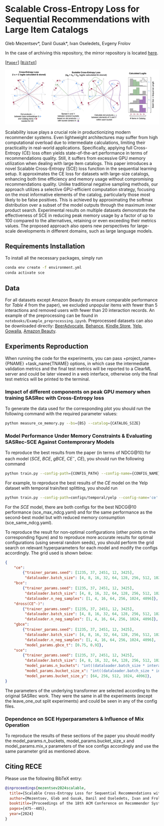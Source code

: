 # Scalable Cross-Entropy Loss for Sequential Recommendations with Large Item Catalogs

Gleb Mezentsev*, Danil Gusak*, Ivan Oseledets, Evgeny Frolov

In the case of archiving this repository, the mirror repository is located [here](https://github.com/Personalization-Technologies-Lab/Scalable-SASRec).

[[`Paper`](https://arxiv.org/abs/2409.18721)] [[`BibTeX`](#citing-rece)]

![SCE scheme](assets/sce_scheme.jpg?raw=true)

Scalability issue plays a crucial role in productionizing modern recommender systems. Even lightweight architectures may suffer from high computational overload due to intermediate calculations, limiting their practicality in real-world applications. Specifically, applying full Cross-Entropy (CE) loss often yields state-of-the-art performance in terms of recommendations quality. Still, it suffers from excessive GPU memory utilization when dealing with large item catalogs. This paper introduces a novel Scalable Cross-Entropy (SCE) loss function in the sequential learning setup. It approximates the CE loss for datasets with large-size catalogs, enhancing both time efficiency and memory usage without compromising recommendations quality. Unlike traditional negative sampling methods, our approach utilizes a selective GPU-efficient computation strategy, focusing on the most informative elements of the catalog, particularly those most likely to be false positives. This is achieved by approximating the softmax distribution over a subset of the model outputs through the maximum inner product search. Experimental results on multiple datasets demonstrate the effectiveness of SCE in reducing peak memory usage by a factor of up to $100$ compared to the alternatives, retaining or even exceeding their metrics values. The proposed approach also opens new perspectives for large-scale developments in different domains, such as large language models.

## Requirements Installation

To install all the necessary packages, simply run

```bash
conda env create -f environment.yml
conda activate sce
```

## Data

For all datasets except Amazon Beauty (to ensure comparable performance for *Table 4* from the paper), we excluded unpopular items with fewer than 5 interactions and removed users with fewer than 20 interaction records. An example of the preprocessing can be found in `notebooks/Example_preprocessing.ipynb`. Preprocessed datasets can also be downloaded directly:  [BeerAdvocate](https://disk.yandex.ru/d/bgKQ_KbvKxVj5A), [Behance](https://disk.yandex.ru/d/F8riL5FgyFIbEg), [Kindle Store](https://disk.yandex.ru/d/Nlg1Lw3zYanosA), [Yelp](https://disk.yandex.ru/d/qdJZPjGt14H01w), [Gowalla](https://disk.yandex.ru/d/UnlGkcKD14uPNQ), [Amazon Beauty](https://disk.yandex.ru/d/3IriR7a-Ahvd3w).


## Experiments Reproduction

When running the code for the experiments, you can pass +project_name={PNAME} +task_name{TNAME} options, in which case the intermediate validation metrics and the final test metrics will be reported to a ClearML server and could be later viewed in a web interface, otherwise only the final test metrics will be printed to the terminal.

### Impact of different components on peak GPU memory when training SASRec with Cross-Entropy loss

To generate the data used for the corresponding plot you should run the following command with the required parameter values:

```bash
python measure_ce_memory.py --bs={BS} --catalog={CATALOG_SIZE}
```

### Model Performance Under Memory Constraints & Evaluating SASRec-SCE Against Contemprorary Models

To reproduce the best results from the paper (in terms of NDCG@10) for each model ($SCE$, $BCE$, $gBCE$, $CE^-$, $CE$), you should run the following command
```bash
python train.py --config-path={CONFIG_PATH} --config-name={CONFIG_NAME} data_path={DATA_PATH}
```
For example, to reproduce the best results of the $CE$ model on the Yelp dataset with temporal train/test splitting, you should run
```bash
python train.py --config-path=configs/temporal/yelp --config-name='ce' data_path=data/yelp.csv
```
For the $SCE$ model, there are both configs for the best NDCG@10 performance (sce_max_ndcg.yaml) and for the same performance as the second-best model but with reduced memory consumption (sce_same_ndcg.yaml).

To reproduce the result for non-optimal configurations (other points on the corresponding figure) and to reproduce more accurate results for optimal configurations (using several random seeds), you should perform the grid search on relevant hyperparameters for each model and modify the configs accordingly. The grid used is shown below:
```json
{
    "ce": 
        {"trainer_params.seed": [1235, 37, 2451, 12, 3425],
         "dataloader.batch_size": [4, 8, 16, 32, 64, 128, 256, 512, 1024, 2048, 4096]},
    "bce": 
        {"trainer_params.seed": [1235, 37, 2451, 12, 3425],
         "dataloader.batch_size": [4, 8, 16, 32, 64, 128, 256, 512, 1024, 2048, 4096],
         "dataloader.n_neg_samples": [1, 4, 16, 64, 256, 1024, 4096]},
    "dross(CE^-)": 
        {"trainer_params.seed": [1235, 37, 2451, 12, 3425],
         "dataloader.batch_size": [4, 8, 16, 32, 64, 128, 256, 512, 1024, 2048, 4096],
         "dataloader.n_neg_samples": [1, 4, 16, 64, 256, 1024, 4096]},
    "gbce": 
        {"trainer_params.seed": [1235, 37, 2451, 12, 3425],
         "dataloader.batch_size": [4, 8, 16, 32, 64, 128, 256, 512, 1024, 2048, 4096],
         "dataloader.n_neg_samples": [1, 4, 16, 64, 256, 1024, 4096],
         "model_params.gbce_t": [0.75, 0.9]},
    "sce": 
        {"trainer_params.seed": [1235, 37, 2451, 12, 3425],
         "dataloader.batch_size": [4, 8, 16, 32, 64, 128, 256, 512, 1024, 2048, 4096],
         "model_params.n_buckets": "int((dataloader.batch_size * interactions_per_user) ** 0.5 * 2.)",
         "model_params.bucket_size_x": "int((dataloader.batch_size * interactions_per_user) ** 0.5 * 2.)",
         "model_params.bucket_size_y": [64, 256, 512, 1024, 4096]},
}
``` 
The parameters of the underlying transformer are selected according to the original SASRec work. They were the same in all the experiments (except the leave_one_out split experiments) and could be seen in any of the config files.

### Dependence on SCE Hyperparameters & Influence of Mix Operation

To reproduce the results of these sections of the paper you should modify the model_params.n_buckets, model_params.bucket_size_x and model_params.mix_x parameters of the sce configs accordingly and use the same parameter grid as mentioned above.

## Citing RECE

Please use the following BibTeX entry:

```bibtex
@inproceedings{mezentsev2024scalable,
  title={Scalable Cross-Entropy Loss for Sequential Recommendations with Large Item Catalogs},
  author={Mezentsev, Gleb and Gusak, Danil and Oseledets, Ivan and Frolov, Evgeny},
  booktitle={Proceedings of the 18th ACM Conference on Recommender Systems},
  pages={475--485},
  year={2024}
}
```
